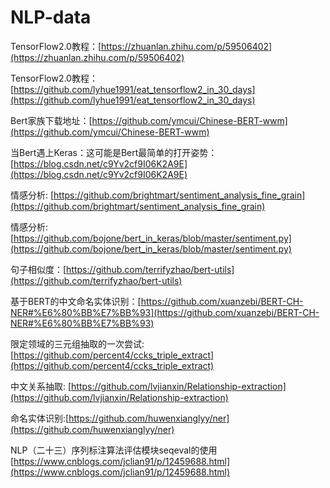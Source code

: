 # NLP-data

TensorFlow2.0教程：[https://zhuanlan.zhihu.com/p/59506402](https://zhuanlan.zhihu.com/p/59506402)

TensorFlow2.0教程：[https://github.com/lyhue1991/eat_tensorflow2_in_30_days](https://github.com/lyhue1991/eat_tensorflow2_in_30_days)

Bert家族下载地址：[https://github.com/ymcui/Chinese-BERT-wwm](https://github.com/ymcui/Chinese-BERT-wwm)

当Bert遇上Keras：这可能是Bert最简单的打开姿势：[https://blog.csdn.net/c9Yv2cf9I06K2A9E](https://blog.csdn.net/c9Yv2cf9I06K2A9E)


情感分析: [https://github.com/brightmart/sentiment_analysis_fine_grain](https://github.com/brightmart/sentiment_analysis_fine_grain)

情感分析: [https://github.com/bojone/bert_in_keras/blob/master/sentiment.py](https://github.com/bojone/bert_in_keras/blob/master/sentiment.py)

句子相似度：[https://github.com/terrifyzhao/bert-utils](https://github.com/terrifyzhao/bert-utils)

基于BERT的中文命名实体识别：[https://github.com/xuanzebi/BERT-CH-NER#%E6%80%BB%E7%BB%93](https://github.com/xuanzebi/BERT-CH-NER#%E6%80%BB%E7%BB%93)

限定领域的三元组抽取的一次尝试:[https://github.com/percent4/ccks_triple_extract](https://github.com/percent4/ccks_triple_extract)

中文关系抽取: [https://github.com/lvjianxin/Relationship-extraction](https://github.com/lvjianxin/Relationship-extraction)

命名实体识别:[https://github.com/huwenxianglyy/ner](https://github.com/huwenxianglyy/ner)

NLP（二十三）序列标注算法评估模块seqeval的使用[https://www.cnblogs.com/jclian91/p/12459688.html](https://www.cnblogs.com/jclian91/p/12459688.html)
